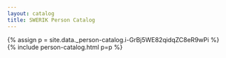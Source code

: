 ```yaml
---
layout: catalog
title: SWERIK Person Catalog
---
```

{% assign p = site.data._person-catalog.i-GrBj5WE82qidqZC8eR9wPi %}
{% include person-catalog.html p=p %}

